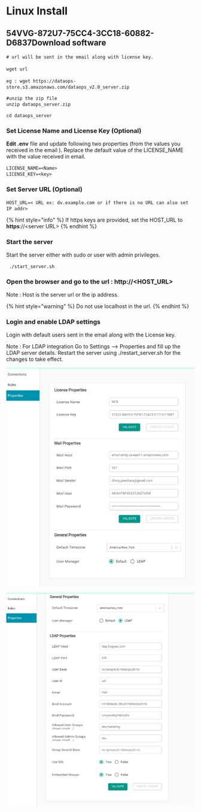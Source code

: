 # Linux Install

## 54VVG-872U7-75CC4-3CC18-60882-D6837Download software

```text
# url will be sent in the email along with license key.

wget url

eg : wget https://dataops-store.s3.amazonaws.com/dataops_v2.0_server.zip
```

```text
#unzip the zip file
unzip dataops_server.zip

```

```text
cd dataops_server
```

### Set License Name and License Key (Optional)

**Edit .env** file and update following two properties \(from the values you received in the email \). Replace the default value of the LICENSE\_NAME with the value received in email.

```text
LICENSE_NAME=<Name>
LICENSE_KEY=<key>
```

### Set Server URL (Optional)

```text
HOST_URL=< URL ex: dv.example.com or if there is no URL can also set IP addr>
```

{% hint style="info" %}
If https keys are provided, set the HOST\_URL to **https**://&lt;server URL&gt; 
{% endhint %}

### Start the server

Start the server either with sudo or user with admin privileges.

```text
 ./start_server.sh
```

### Open the browser and go to the url : http://&lt;HOST\_URL&gt;

Note : Host is the server url or the ip address.



{% hint style="warning" %}
Do not use localhost in the url.
{% endhint %}

### **Login and enable LDAP settings**

Login with default users sent in the email along with the License key. 

Note : For LDAP integration  Go to Settings --&gt; Properties and fill up the LDAP server details. Restart the server using ./restart\_server.sh for the changes to take effect.



![](../../.gitbook/assets/image%20%2842%29.png)

![](../../.gitbook/assets/image%20%2843%29.png)

